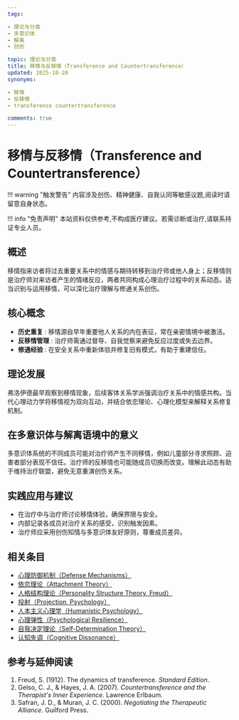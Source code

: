 ```yaml
---
tags:

- 理论与分类
- 多意识体
- 解离
- 创伤

topic: 理论与分类
title: 移情与反移情（Transference and Countertransference）
updated: 2025-10-20
synonyms:

- 移情
- 反移情
- transference countertransference

comments: true
---
```


# 移情与反移情（Transference and Countertransference）

!!! warning "触发警告"
    内容涉及创伤、精神健康、自我认同等敏感议题,阅读时请留意自身状态。

!!! info "免责声明"
    本站资料仅供参考,不构成医疗建议。若需诊断或治疗,请联系持证专业人员。

## 概述

移情指来访者将过去重要关系中的情感与期待转移到治疗师或他人身上；反移情则是治疗师对来访者产生的情绪反应，两者共同构成心理治疗过程中的关系动态。适当识别与运用移情，可以深化治疗理解与修通关系创伤。

## 核心概念

- **历史重复** : 移情源自早年重要他人关系的内在表征，常在亲密情境中被激活。
- **反移情管理** : 治疗师需通过督导、自我觉察来避免反应过度或失去边界。
- **修通经验** : 在安全关系中重新体验并修复旧有模式，有助于重建信任。

## 理论发展

弗洛伊德最早观察到移情现象，后续客体关系学派强调治疗关系中的情感共构。当代心理动力学将移情视为双向互动，并结合依恋理论、心理化模型来解释关系修复机制。

## 在多意识体与解离语境中的意义

多意识体系统的不同成员可能对治疗师产生不同移情，例如儿童部分寻求照顾、迫害者部分表现不信任。治疗师的反移情也可能随成员切换而改变。理解此动态有助于维持治疗联盟，避免无意重演创伤关系。

## 实践应用与建议

- 在治疗中与治疗师讨论移情体验，确保界限与安全。
- 内部记录各成员对治疗关系的感受，识别触发因素。
- 治疗师应采用创伤知情与多意识体友好原则，尊重成员差异。

## 相关条目

- [心理防御机制（Defense Mechanisms）](Defense-Mechanisms.md)
- [依恋理论（Attachment Theory）](Attachment-Theory.md)
- [人格结构理论（Personality Structure Theory, Freud）](Personality-Structure-Theory.md)
- [投射（Projection, Psychology）](Projection-Psychology.md)
- [人本主义心理学（Humanistic Psychology）](Humanistic-Psychology.md)
- [心理弹性（Psychological Resilience）](Psychological-Resilience.md)
- [自我决定理论（Self-Determination Theory）](Self-Determination-Theory.md)
- [认知失调（Cognitive Dissonance）](Cognitive-Dissonance.md)

## 参考与延伸阅读

1. Freud, S. (1912). The dynamics of transference. *Standard Edition*.
2. Gelso, C. J., & Hayes, J. A. (2007). *Countertransference and the Therapist's Inner Experience*. Lawrence Erlbaum.
3. Safran, J. D., & Muran, J. C. (2000). *Negotiating the Therapeutic Alliance*. Guilford Press.
